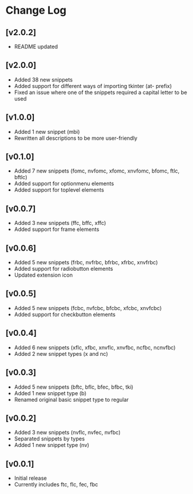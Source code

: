# Change Log

## [v2.0.2]

- README updated

## [v2.0.0]

- Added 38 new snippets
- Added support for different ways of importing tkinter (at- prefix)
- Fixed an issue where one of the snippets required a capital letter to be used

## [v1.0.0]

- Added 1 new snippet (mbi)
- Rewritten all descriptions to be more user-friendly

## [v0.1.0]

- Added 7 new snippets (fomc, nvfomc, xfomc, xnvfomc, bfomc, ftlc, bftlc)
- Added support for optionmenu elements
- Added support for toplevel elements

## [v0.0.7]

- Added 3 new snippets (ffc, bffc, xffc)
- Added support for frame elements

## [v0.0.6]

- Added 5 new snippets (frbc, nvfrbc, bfrbc, xfrbc, xnvfrbc)
- Added support for radiobutton elements
- Updated extension icon

## [v0.0.5]

- Added 5 new snippets (fcbc, nvfcbc, bfcbc, xfcbc, xnvfcbc)
- Added support for checkbutton elements

## [v0.0.4]

- Added 6 new snippets (xflc, xfbc, xnvflc, xnvfbc, ncfbc, ncnvfbc)
- Added 2 new snippet types (x and nc)

## [v0.0.3]

- Added 5 new snippets (bftc, bflc, bfec, bfbc, tki)
- Added 1 new snippet type (b)
- Renamed original basic snippet type to regular

## [v0.0.2]

- Added 3 new snippets (nvflc, nvfec, nvfbc)
- Separated snippets by types
- Added 1 new snippet type (nv)


## [v0.0.1]

- Initial release
- Currently includes ftc, flc, fec, fbc